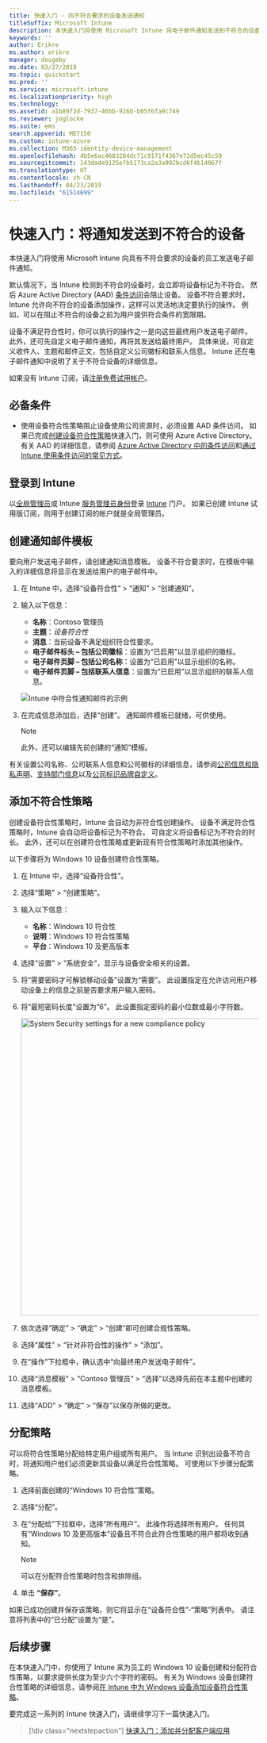 ```yaml
---
title: 快速入门 - 向不符合要求的设备发送通知
titleSuffix: Microsoft Intune
description: 本快速入门将使用 Microsoft Intune 将电子邮件通知发送到不符合的设备。
keywords: ''
author: Erikre
ms.author: erikre
manager: dougeby
ms.date: 03/27/2019
ms.topic: quickstart
ms.prod: ''
ms.service: microsoft-intune
ms.localizationpriority: high
ms.technology: ''
ms.assetid: a1b89f2d-7937-46bb-926b-b05f6fa9c749
ms.reviewer: joglocke
ms.suite: ems
search.appverid: MET150
ms.custom: intune-azure
ms.collection: M365-identity-device-management
ms.openlocfilehash: 4b5e6ac4683284dc71c9171f4367e72d5ec45c59
ms.sourcegitcommit: 143dade9125e7b5173ca2a3a902bcd6f4b14067f
ms.translationtype: HT
ms.contentlocale: zh-CN
ms.lasthandoff: 04/23/2019
ms.locfileid: "61514699"
---
```

# <a name="quickstart-send-notifications-to-noncompliant-devices"></a>快速入门：将通知发送到不符合的设备

本快速入门将使用 Microsoft Intune 向具有不符合要求的设备的员工发送电子邮件通知。

默认情况下，当 Intune 检测到不符合的设备时，会立即将设备标记为不符合。 然后 Azure Active Directory (AAD) [条件访问](https://docs.microsoft.com/azure/active-directory/active-directory-conditional-access-azure-portal)会阻止设备。 设备不符合要求时，Intune 允许向不符合的设备添加操作，这样可以灵活地决定要执行的操作。 例如，可以在阻止不符合的设备之前为用户提供符合条件的宽限期。

设备不满足符合性时，你可以执行的操作之一是向这些最终用户发送电子邮件。 此外，还可先自定义电子邮件通知，再将其发送给最终用户。 具体来说，可自定义收件人、主题和邮件正文，包括自定义公司徽标和联系人信息。 Intune 还在电子邮件通知中说明了关于不符合设备的详细信息。

如果没有 Intune 订阅，请[注册免费试用帐户](free-trial-sign-up.md)。

## <a name="prerequisites"></a>必备条件
- 使用设备符合性策略阻止设备使用公司资源时，必须设置 AAD 条件访问。 如果已完成[创建设备符合性策略](quickstart-set-password-length-android.md)快速入门，则可使用 Azure Active Directory。 有关 AAD 的详细信息，请参阅 [Azure Active Directory 中的条件访问](https://docs.microsoft.com/azure/active-directory/active-directory-conditional-access-azure-portal)和[通过 Intune 使用条件访问的常见方式](conditional-access-intune-common-ways-use.md)。

## <a name="sign-in-to-intune"></a>登录到 Intune

以[全局管理员](users-add.md#types-of-administrators)或 Intune [服务管理员身份](users-add.md#types-of-administrators)登录 [Intune](https://aka.ms/intuneportal) 门户。 如果已创建 Intune 试用版订阅，则用于创建订阅的帐户就是全局管理员。

## <a name="create-a-notification-message-template"></a>创建通知邮件模板

要向用户发送电子邮件，请创建通知消息模板。 设备不符合要求时，在模板中输入的详细信息将显示在发送给用户的电子邮件中。

1. 在 Intune 中，选择“设备符合性” > “通知” > “创建通知”。 
2. 输入以下信息：

   - **名称**：Contoso 管理员
   - **主题**：*设备符合性*
   - **消息**：当前设备不满足组织符合性要求。
   - **电子邮件标头 – 包括公司徽标**：设置为“已启用”以显示组织的徽标。
   - **电子邮件页脚 – 包括公司名称**：设置为“已启用”以显示组织的名称。
   - **电子邮件页脚 – 包括联系人信息**：设置为“已启用”以显示组织的联系人信息。

   ![Intune 中符合性通知邮件的示例](./media/quickstart-send-notification-01.png)

3. 在完成信息添加后，选择“创建”。 通知邮件模板已就绪，可供使用。

    > [!NOTE]
    > 此外，还可以编辑先前创建的“通知”模板。

有关设置公司名称、公司联系人信息和公司徽标的详细信息，请参阅[公司信息和隐私声明](company-portal-app.md#company-information-and-privacy-statement)、[支持部门信息](company-portal-app.md#support-information)以及[公司标识品牌自定义](company-portal-app.md#company-identity-branding-customization)。 

## <a name="add-a-noncompliance-policy"></a>添加不符合性策略

创建设备符合性策略时，Intune 会自动为非符合性创建操作。 设备不满足符合性策略时，Intune 会自动将设备标记为不符合。 可自定义将设备标记为不符合的时长。 此外，还可以在创建符合性策略或更新现有符合性策略时添加其他操作。 

以下步骤将为 Windows 10 设备创建符合性策略。

1. 在 Intune 中，选择“设备符合性”。
2. 选择“策略” > “创建策略”。
3. 输入以下信息：

   - **名称**：Windows 10 符合性
   - **说明**：Windows 10 符合性策略
   - **平台**：Windows 10 及更高版本

4. 选择“设置” > “系统安全”，显示与设备安全相关的设置。
5. 将“需要密码才可解锁移动设备”设置为“需要”。 此设置指定在允许访问用户移动设备上的信息之前是否要求用户输入密码。 
6. 将“最短密码长度”设置为“6”。 此设置指定密码的最小位数或最小字符数。

    <img alt="System Security settings for a new compliance policy" src="./media/quickstart-send-notification-02.png" width="600">

7. 依次选择“确定” > “确定” > “创建”即可创建合规性策略。
8. 选择“属性” > “针对非符合性的操作” > “添加”。
9. 在“操作”下拉框中，确认选中“向最终用户发送电子邮件”。
10. 选择“消息模板” > “Contoso 管理员” > “选择”以选择先前在本主题中创建的消息模板。
11. 选择“ADD” > “确定” > “保存”以保存所做的更改。

## <a name="assign-the-policy"></a>分配策略

可以将符合性策略分配给特定用户组或所有用户。 当 Intune 识别出设备不符合时，将通知用户他们必须更新其设备以满足符合性策略。 可使用以下步骤分配策略。

1. 选择前面创建的“Windows 10 符合性”策略。
2. 选择“分配”。
3. 在“分配给”下拉框中，选择“所有用户”。 此操作将选择所有用户。 任何具有“Windows 10 及更高版本”设备且不符合此符合性策略的用户都将收到通知。

    > [!NOTE]
    > 可以在分配符合性策略时包含和排除组。

4. 单击 **“保存”**。

如果已成功创建并保存该策略，则它将显示在“设备符合性”-“策略”列表中。 请注意将列表中的“已分配”设置为“是”。

## <a name="next-steps"></a>后续步骤

在本快速入门中，你使用了 Intune 来为员工的 Windows 10 设备创建和分配符合性策略，以要求提供长度为至少六个字符的密码。 有关为 Windows 设备创建符合性策略的详细信息，请参阅[在 Intune 中为 Windows 设备添加设备符合性策略](compliance-policy-create-windows.md)。

要完成这一系列的 Intune 快速入门，请继续学习下一篇快速入门。

> [!div class="nextstepaction"]
> [快速入门：添加并分配客户端应用](quickstart-add-assign-app.md)
